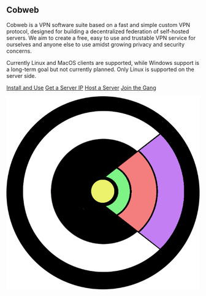 ## Cobweb

Cobweb is a VPN software suite based on a fast and simple custom VPN protocol, designed for building a decentralized federation of self-hosted servers. We aim to create a free, easy to use and trustable VPN service for ourselves and anyone else to use amidst growing privacy and security concerns.

Currently Linux and MacOS clients are supported, while Windows support is a long-term goal but not currently planned. Only Linux is supported on the server side.

[Install and Use](https://cobweb-gang.github.io/install)
[Get a Server IP](https://cobweb-gang.github.io/list)
[Host a Server](https://cobweb-gang.github.io/host)
[Join the Gang](https://cobweb-gang.github.io/join)

![Image](./logo.png)
